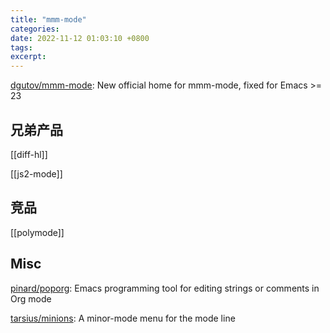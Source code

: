 ```yaml
---
title: "mmm-mode"
categories: 
date: 2022-11-12 01:03:10 +0800
tags: 
excerpt: 
---
```



[dgutov/mmm-mode](https://github.com/dgutov/mmm-mode): New official home for mmm-mode, fixed for Emacs >= 23


## 兄弟产品

[[diff-hl]]

[[js2-mode]]

## 竞品

[[polymode]]


## Misc

[pinard/poporg](https://github.com/pinard/poporg): Emacs programming tool for editing strings or comments in Org mode

[tarsius/minions](https://github.com/tarsius/minions): A minor-mode menu for the mode line



